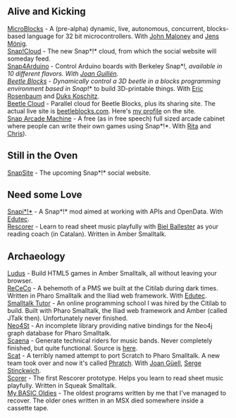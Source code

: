 ## Alive and Kicking
[MicroBlocks](http://microblocks.fun) - A (pre-alpha) dynamic, live, autonomous, concurrent, blocks-based language for 32 bit microcontrollers. With [John Maloney](https://harc.ycr.org/member/john_maloney/) and [Jens Mönig](https://github.com/jmoenig).  
[Snap!Cloud](https://snap-cloud.cs10.org) - The new Snap*!* cloud, from which the social website will someday feed.  
[Snap4Arduino](http://snap4arduino.rocks) - Control Arduino boards with Berkeley Snap*!*, available in 10 different flavors. With [Joan Guillén](http://github.com/jguille2).  
[Beetle Blocks](http://beetleblocks.com) - Dynamically control a 3D beetle in a blocks programming environment based in Snap*!* to build 3D-printable things. With [Eric Rosenbaum](https://www.ericrosenbaum.com/) and [Duks Koschitz](https://www.pratt.edu/faculty_and_staff/bio/?id=duks).  
[Beetle Cloud](https://github.com/bromagosa/beetleCloud) - Parallel cloud for Beetle Blocks, plus its sharing site. The actual live site is [beetleblocks.com](http://beetleblocks.com). Here's [my profile](http://beetleblocks.com/users/bromagosa) on the site.  
[Snap Arcade Machine](http://snaparcade.cat) - A free (as in free speech) full sized arcade cabinet where people can write their own games using Snap*!*. With [Rita](http://gamifi.cat) and [Chris](http://gatopelao.org/)).  


## Still in the Oven
[SnapSite](https://github.com/bromagosa/SnapSite) - The upcoming Snap*!* social website.  


## Need some Love
[Snapi*!*](http://snapi.citilab.eu) - A Snap*!* mod aimed at working with APIs and OpenData. With [Edutec](http://edutec.citilab.eu).  
[Rescorer](http://bromagosa.github.io/rescorer/) - Learn to read sheet music playfully with [Biel Ballester](https://en.wikipedia.org/wiki/Biel_Ballester) as your reading coach (in Catalan). Written in Amber Smalltalk.  


## Archaeology
[Ludus](http://bromagosa.github.io/Ludus/) - Build HTML5 games in Amber Smalltalk, all without leaving your browser.  
[ReCeCo](http://smalltalkhub.com/#!/~Citilab/ReCeCo) - A behemoth of a PMS we built at the Citilab during dark times. Written in Pharo Smalltalk and the Iliad web framework. With [Edutec](http://edutec.citilab.eu).  
[Smalltalk Tutor](http://www.squeaksource.com/smalltalkTutor.html) - An online programming school I was hired by the Citilab to build. Built with Pharo Smalltalk, the Iliad web framework and Amber (called JTalk then). Unfortunately never finished.  
[Neo4St](http://smalltalkhub.com/#!/~Citilab/Neo4St) - An incomplete library providing native bindings for the Neo4j graph database for Pharo Smalltalk.  
[Scaena](http://scaenaweb.citilab.eu:8081/scaena) - Generate technical riders for music bands. Never completely finished, but quite functional. Source is [here](http://www.squeaksource.com/scaena).  
[Scat](https://code.google.com/archive/p/scat/) - A terribly named attempt to port Scratch to Pharo Smalltalk. A new team took over and now it's called [Phratch](http://www.phratch.com). With [Joan Güell](https://www.citilab.eu/en/equip/joan-guell/), [Serge Stinckwich](http://www.doesnotunderstand.org/).  
[Scorer](https://sourceforge.net/projects/scorer/) - The first Rescorer prototype. Helps you learn to read sheet music playfully. Written in Squeak Smalltalk.  
[My BASIC Oldies](https://github.com/bromagosa/myBasicOldies) - The oldest programs written by me that I've managed to recover. The older ones written in an MSX died somewhere inside a cassette tape.  

